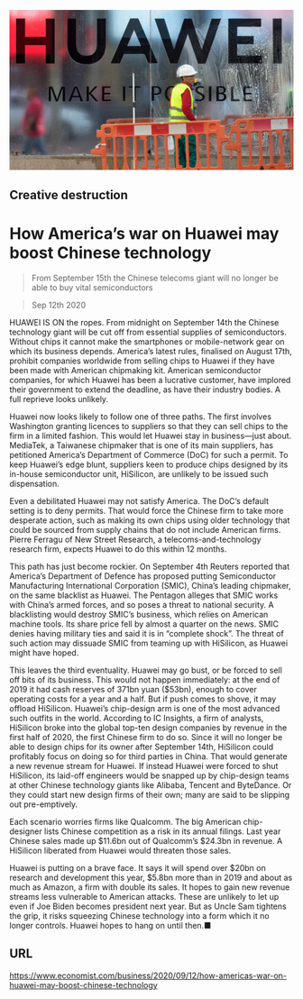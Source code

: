 ![](./images/20200912_WBP501.jpg)

## Creative destruction

# How America’s war on Huawei may boost Chinese technology

> From September 15th the Chinese telecoms giant will no longer be able to buy vital semiconductors

> Sep 12th 2020

HUAWEI IS ON the ropes. From midnight on September 14th the Chinese technology giant will be cut off from essential supplies of semiconductors. Without chips it cannot make the smartphones or mobile-network gear on which its business depends. America’s latest rules, finalised on August 17th, prohibit companies worldwide from selling chips to Huawei if they have been made with American chipmaking kit. American semiconductor companies, for which Huawei has been a lucrative customer, have implored their government to extend the deadline, as have their industry bodies. A full reprieve looks unlikely.

Huawei now looks likely to follow one of three paths. The first involves Washington granting licences to suppliers so that they can sell chips to the firm in a limited fashion. This would let Huawei stay in business—just about. MediaTek, a Taiwanese chipmaker that is one of its main suppliers, has petitioned America’s Department of Commerce (DoC) for such a permit. To keep Huawei’s edge blunt, suppliers keen to produce chips designed by its in-house semiconductor unit, HiSilicon, are unlikely to be issued such dispensation.

Even a debilitated Huawei may not satisfy America. The DoC’s default setting is to deny permits. That would force the Chinese firm to take more desperate action, such as making its own chips using older technology that could be sourced from supply chains that do not include American firms. Pierre Ferragu of New Street Research, a telecoms-and-technology research firm, expects Huawei to do this within 12 months.

This path has just become rockier. On September 4th Reuters reported that America’s Department of Defence has proposed putting Semiconductor Manufacturing International Corporation (SMIC), China’s leading chipmaker, on the same blacklist as Huawei. The Pentagon alleges that SMIC works with China’s armed forces, and so poses a threat to national security. A blacklisting would destroy SMIC’s business, which relies on American machine tools. Its share price fell by almost a quarter on the news. SMIC denies having military ties and said it is in “complete shock”. The threat of such action may dissuade SMIC from teaming up with HiSilicon, as Huawei might have hoped.

This leaves the third eventuality. Huawei may go bust, or be forced to sell off bits of its business. This would not happen immediately: at the end of 2019 it had cash reserves of 371bn yuan ($53bn), enough to cover operating costs for a year and a half. But if push comes to shove, it may offload HiSilicon. Huawei’s chip-design arm is one of the most advanced such outfits in the world. According to IC Insights, a firm of analysts, HiSilicon broke into the global top-ten design companies by revenue in the first half of 2020, the first Chinese firm to do so. Since it will no longer be able to design chips for its owner after September 14th, HiSilicon could profitably focus on doing so for third parties in China. That would generate a new revenue stream for Huawei. If instead Huawei were forced to shut HiSilicon, its laid-off engineers would be snapped up by chip-design teams at other Chinese technology giants like Alibaba, Tencent and ByteDance. Or they could start new design firms of their own; many are said to be slipping out pre-emptively.

Each scenario worries firms like Qualcomm. The big American chip-designer lists Chinese competition as a risk in its annual filings. Last year Chinese sales made up $11.6bn out of Qualcomm’s $24.3bn in revenue. A HiSilicon liberated from Huawei would threaten those sales.

Huawei is putting on a brave face. It says it will spend over $20bn on research and development this year, $5.8bn more than in 2019 and about as much as Amazon, a firm with double its sales. It hopes to gain new revenue streams less vulnerable to American attacks. These are unlikely to let up even if Joe Biden becomes president next year. But as Uncle Sam tightens the grip, it risks squeezing Chinese technology into a form which it no longer controls. Huawei hopes to hang on until then.■

## URL

https://www.economist.com/business/2020/09/12/how-americas-war-on-huawei-may-boost-chinese-technology
